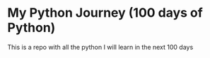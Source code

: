 # My Python Journey (100 days of Python)
   This is a repo with all the python I will learn in the next 100 days 
